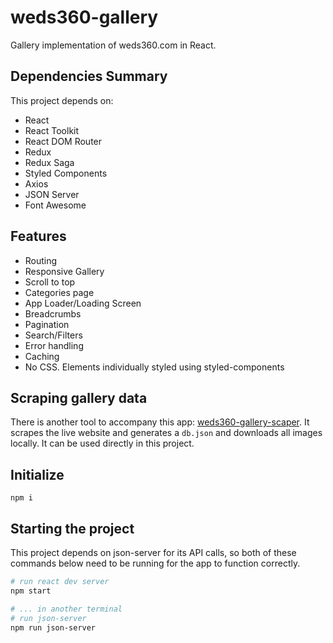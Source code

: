 # weds360-gallery

Gallery implementation of weds360.com in React.

## Dependencies Summary

This project depends on:

- React
- React Toolkit
- React DOM Router
- Redux
- Redux Saga
- Styled Components
- Axios
- JSON Server
- Font Awesome

## Features

- Routing
- Responsive Gallery
- Scroll to top
- Categories page
- App Loader/Loading Screen
- Breadcrumbs
- Pagination
- Search/Filters
- Error handling
- Caching
- No CSS. Elements individually styled using styled-components

## Scraping gallery data

There is another tool to accompany this app: [weds360-gallery-scaper](https://github.com/claude-abounegm/weds360-gallery-scraper). It scrapes the live website and generates a `db.json` and downloads all images locally. It can be used directly in this project.

## Initialize

`npm i`

## Starting the project

This project depends on json-server for its API calls, so both of these commands below need to be running for the app to function correctly.

```bash
# run react dev server
npm start

# ... in another terminal
# run json-server
npm run json-server
```

